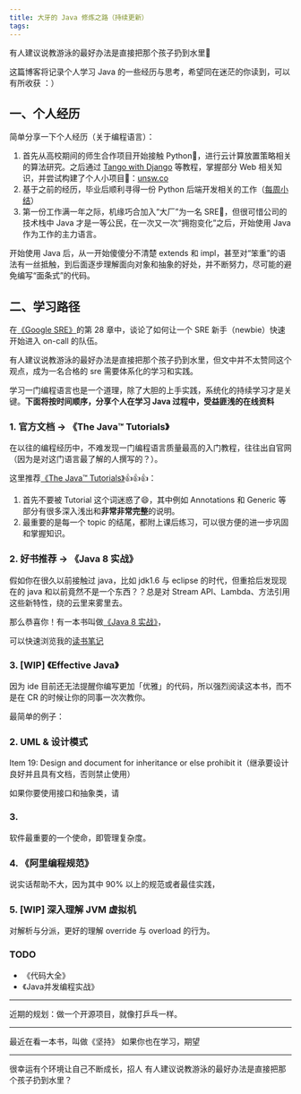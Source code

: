 ```yaml
---
title: 大牙的 Java 修炼之路（持续更新）
tags:
---
```


有人建议说教游泳的最好办法是直接把那个孩子扔到水里🤔

这篇博客将记录个人学习 Java 的一些经历与思考，希望同在迷茫的你读到，可以有所收获 ：）

<!--more-->

## 一、个人经历
简单分享一下个人经历（关于编程语言）：

1. 首先从高校期间的师生合作项目开始接触 Python🐍，进行云计算放置策略相关的算法研究。之后通过 [Tango with Django](https://www.tangowithdjango.com/) 等教程，掌握部分 Web 相关知识，并尝试构建了个人小项目🥰：[unsw.co](https://unsw.co/)
2. 基于之前的经历，毕业后顺利寻得一份 Python 后端开发相关的工作（[每周小结](/blog/20170320/hypers-first-week-summary/)）
3. 第一份工作满一年之际，机缘巧合加入“大厂”为一名 SRE💪，但很可惜公司的技术栈中 Java 才是一等公民，在一次又一次“拥抱变化”之后，开始使用 Java 作为工作的主力语言。

开始使用 Java 后，从一开始傻傻分不清楚 extends 和 impl，甚至对“笨重”的语法有一丝抵触，到后面逐步理解面向对象和抽象的好处，并不断努力，尽可能的避免编写“面条式”的代码。

## 二、学习路径
在[《Google SRE》](/blog/20180403/impressions-of-google-sre/)的第 28 章中，谈论了如何让一个 SRE 新手（newbie）快速开始进入 on-call 的队伍。

有人建议说教游泳的最好办法是直接把那个孩子扔到水里，但文中并不太赞同这个观点，成为一名合格的 sre 需要体系化的学习和实践。

学习一门编程语言也是一个道理，除了大胆的上手实践，系统化的持续学习才是关键。**下面将按时间顺序，分享个人在学习 Java 过程中，受益匪浅的在线资料**

### 1. 官方文档 -> 《The Java™ Tutorials》
在以往的编程经历中，不难发现一门编程语言质量最高的入门教程，往往出自官网（因为是对这门语言最了解的人撰写的？）。

这里推荐[《The Java™ Tutorials》](https://docs.oracle.com/javase/tutorial/java/index.html)👍👍👍：
1. 首先不要被 Tutorial 这个词迷惑了😄，其中例如 Annotations 和 Generic 等部分有很多深入浅出和**非常非常完整**的说明。
2. 最重要的是每一个 topic 的结尾，都附上课后练习，可以很方便的进一步巩固和掌握知识。

### 2. 好书推荐 -> 《Java 8 实战》
假如你在很久以前接触过 java，比如 jdk1.6 与 eclipse 的时代，但重拾后发现现在的 java 和以前竟然不是一个东西？？总是对 Stream API、Lambda、方法引用 这些新特性，绕的云里来雾里去。

那么恭喜你！有一本书叫做[《Java 8 实战》](https://book.douban.com/subject/26772632/)，

可以快速浏览我的[读书笔记](/blog/20200822/java8-in-action-comments/)

### 3. [WIP] 《Effective Java》
因为 ide 目前还无法提醒你编写更加「优雅」的代码，所以强烈阅读这本书，而不是在 CR 的时候让你的同事一次次教你。

最简单的例子：

### 2. UML & 设计模式
Item 19: Design and document for inheritance or else prohibit it（继承要设计良好并且具有文档，否则禁止使用）

如果你要使用接口和抽象类，请

### 3. 

软件最重要的一个使命，即管理复杂度。

### 4. 《阿里编程规范》
说实话帮助不大，因为其中 90% 以上的规范或者最佳实践，

### 5. [WIP] 深入理解 JVM 虚拟机
对解析与分派，更好的理解 override 与 overload 的行为。


### TODO
- 《代码大全》
- 《Java并发编程实战》

---

近期的规划：做一个开源项目，就像打乒乓一样。

---

最近在看一本书，叫做《坚持》
如果你也在学习，期望

--- 

很幸运有个环境让自己不断成长，招人
有人建议说教游泳的最好办法是直接把那个孩子扔到水里？